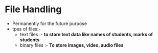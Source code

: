 # File Handling
- Permanently for the future purpose
- tpes of files:-
    - text files :- **to store text data like names of students, marks of students**
    - binary files :- **To store images, video, audio files**
